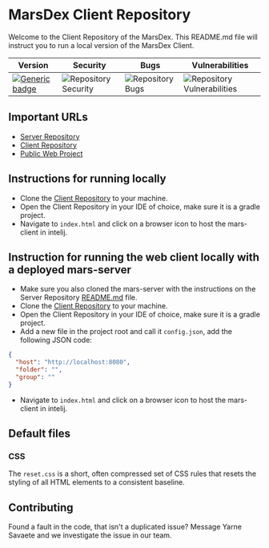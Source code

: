 # MarsDex Client Repository
Welcome to the Client Repository of the MarsDex. This README.md file will instruct you to run a local version of the MarsDex Client.

|Version|Security|Bugs|Vulnerabilities|
|---|---|---|---|
|[![Generic badge](https://img.shields.io/badge/Version-Alpha-red.svg)](https://shields.io/)|![Repository Security](https://sonar.ti.howest.be/sonar/api/project_badges/measure?project=2020.project-ii%3Amars-client-23&metric=security_rating)|![Repository Bugs](https://sonar.ti.howest.be/sonar/api/project_badges/measure?project=2020.project-ii%3Amars-client-23&metric=bugs)|![Repository Vulnerabilities](https://sonar.ti.howest.be/sonar/api/project_badges/measure?project=2020.project-ii%3Amars-client-23&metric=vulnerabilities)|

## Important URLs

* [Server Repository](https://git.ti.howest.be/TI/2020-2021/s3/project-ii/projects/groep-23/server)
* [Client Repository](https://git.ti.howest.be/TI/2020-2021/s3/project-ii/projects/groep-23/client)
* [Public Web Project](https://project-ii.ti.howest.be/mars-23/)

## Instructions for running locally
* Clone the [Client Repository](https://git.ti.howest.be/TI/2020-2021/s3/project-ii/projects/groep-23/client) to your machine.
* Open the Client Repository in your IDE of choice, make sure it is a gradle project.
* Navigate to `index.html` and click on a browser icon to host the mars-client in intelij.

## Instruction for running the web client locally with a deployed mars-server
* Make sure you also cloned the mars-server with the instructions on the Server Repository [README.md](https://git.ti.howest.be/TI/2020-2021/s3/project-ii/projects/groep-23/server/-/blob/master/README.md) file.
* Clone the [Client Repository](https://git.ti.howest.be/TI/2020-2021/s3/project-ii/projects/groep-23/client) to your machine.
* Open the Client Repository in your IDE of choice, make sure it is a gradle project.
* Add a new file in the project root and call it `config.json`, add the following JSON code:
```json
{
  "host": "http://localhost:8080",
  "folder": "",
  "group": ""
}
```
* Navigate to `index.html` and click on a browser icon to host the mars-client in intelij.

## Default files

### CSS 
The `reset.css` is a short, often compressed set of CSS rules that resets the styling of all HTML elements to a consistent baseline.


## Contributing
Found a fault in the code, that isn't a duplicated issue? Message Yarne Savaete and we investigate the issue in our team.
